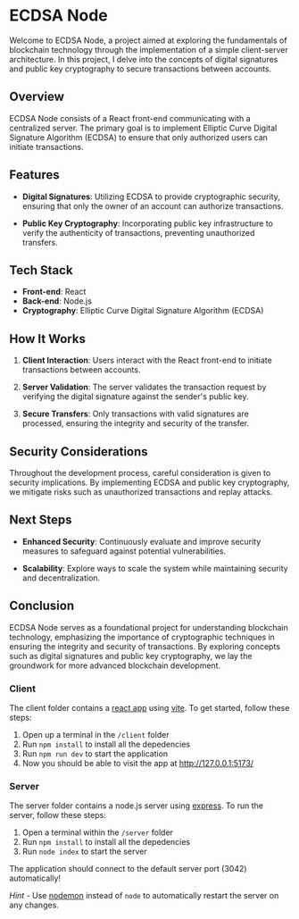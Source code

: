 # ECDSA Node

Welcome to ECDSA Node, a project aimed at exploring the fundamentals of blockchain technology through the implementation of a simple client-server architecture. In this project, I delve into the concepts of digital signatures and public key cryptography to secure transactions between accounts.

## Overview

ECDSA Node consists of a React front-end communicating with a centralized server. The primary goal is to implement Elliptic Curve Digital Signature Algorithm (ECDSA) to ensure that only authorized users can initiate transactions.

## Features

- **Digital Signatures**: Utilizing ECDSA to provide cryptographic security, ensuring that only the owner of an account can authorize transactions.
  
- **Public Key Cryptography**: Incorporating public key infrastructure to verify the authenticity of transactions, preventing unauthorized transfers.

## Tech Stack

- **Front-end**: React
- **Back-end**: Node.js
- **Cryptography**: Elliptic Curve Digital Signature Algorithm (ECDSA)

## How It Works

1. **Client Interaction**: Users interact with the React front-end to initiate transactions between accounts.

2. **Server Validation**: The server validates the transaction request by verifying the digital signature against the sender's public key.

3. **Secure Transfers**: Only transactions with valid signatures are processed, ensuring the integrity and security of the transfer.

## Security Considerations

Throughout the development process, careful consideration is given to security implications. By implementing ECDSA and public key cryptography, we mitigate risks such as unauthorized transactions and replay attacks.

## Next Steps

- **Enhanced Security**: Continuously evaluate and improve security measures to safeguard against potential vulnerabilities.
  
- **Scalability**: Explore ways to scale the system while maintaining security and decentralization.

## Conclusion

ECDSA Node serves as a foundational project for understanding blockchain technology, emphasizing the importance of cryptographic techniques in ensuring the integrity and security of transactions. By exploring concepts such as digital signatures and public key cryptography, we lay the groundwork for more advanced blockchain development.
 
### Client

The client folder contains a [react app](https://reactjs.org/) using [vite](https://vitejs.dev/). To get started, follow these steps:

1. Open up a terminal in the `/client` folder
2. Run `npm install` to install all the depedencies
3. Run `npm run dev` to start the application 
4. Now you should be able to visit the app at http://127.0.0.1:5173/

### Server

The server folder contains a node.js server using [express](https://expressjs.com/). To run the server, follow these steps:

1. Open a terminal within the `/server` folder 
2. Run `npm install` to install all the depedencies 
3. Run `node index` to start the server 

The application should connect to the default server port (3042) automatically! 

_Hint_ - Use [nodemon](https://www.npmjs.com/package/nodemon) instead of `node` to automatically restart the server on any changes.
